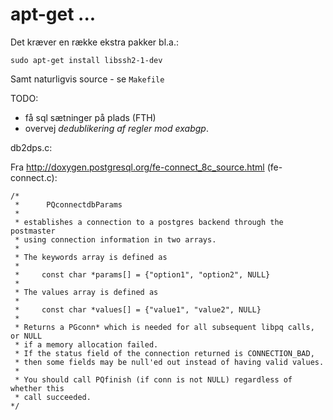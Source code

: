 
# apt-get ...

Det kræver en række ekstra pakker bl.a.:

	sudo apt-get install libssh2-1-dev

Samt naturligvis source - se ``Makefile``



TODO:

  - få sql sætninger på plads (FTH)
  - overvej _dedublikering af regler mod exabgp_.
 


db2dps.c:

Fra http://doxygen.postgresql.org/fe-connect_8c_source.html (fe-connect.c):

	/*
	 *      PQconnectdbParams
	 *
	 * establishes a connection to a postgres backend through the postmaster
	 * using connection information in two arrays.
	 *
	 * The keywords array is defined as
	 *
	 *     const char *params[] = {"option1", "option2", NULL}
	 *
	 * The values array is defined as
	 *
	 *     const char *values[] = {"value1", "value2", NULL}
	 *
	 * Returns a PGconn* which is needed for all subsequent libpq calls, or NULL
	 * if a memory allocation failed.
	 * If the status field of the connection returned is CONNECTION_BAD,
	 * then some fields may be null'ed out instead of having valid values.
	 *
	 * You should call PQfinish (if conn is not NULL) regardless of whether this
	 * call succeeded.
	*/


